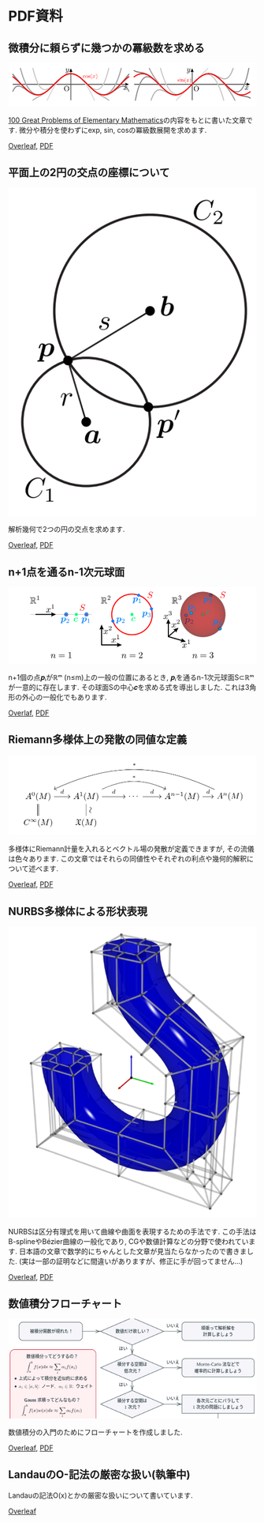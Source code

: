# PDF資料

## 微積分に頼らずに幾つかの冪級数を求める
![](img/cossin.png)

[100 Great Problems of Elementary Mathematics](https://www.amazon.co.jp/dp/B00BOKIWSM)の内容をもとに書いた文章です.
微分や積分を使わずにexp, sin, cosの冪級数展開を求めます.

[Overleaf](https://www.overleaf.com/read/cpkzxvzczssn),
[PDF](https://drive.google.com/open?id=1otefohLREQurkijJ7Ei_5jFyf-GugiJM)


## 平面上の2円の交点の座標について
![](img/intersection.png)

解析幾何で2つの円の交点を求めます.

[Overleaf](https://www.overleaf.com/read/qykjnbwdfjrj),
[PDF](https://drive.google.com/open?id=1cg2xY0FJ3MNmAqzLWA2AUIA64asKhLkY)


## n+1点を通るn-1次元球面
![](img/sphere.png)

n+1個の点𝒑ᵢがℝᵐ (n≤m)上の一般の位置にあるとき, 𝒑ᵢを通るn-1次元球面S⊂ℝᵐが一意的に存在します. その球面Sの中心𝒄を求める式を導出しました.
これは3角形の外心の一般化でもあります.

[Overlaf](https://www.overleaf.com/read/nnffssqthbsf),
[PDF](https://drive.google.com/open?id=1i_fuJQoKcPNZRJoBrZ_K4o6c1SzURgKA)


## Riemann多様体上の発散の同値な定義
![](img/divergence.png)

多様体にRiemann計量を入れるとベクトル場の発散が定義できますが, その流儀は色々あります.
この文章ではそれらの同値性やそれぞれの利点や幾何的解釈について述べます.

[Overleaf](https://www.overleaf.com/read/gfjtscqftvgz),
[PDF](https://drive.google.com/file/d/1G6l0E1bpyb6v0dj85zfBLuvGO5QTNlMo/view)


## NURBS多様体による形状表現
![](img/nurbs.png)

NURBSは区分有理式を用いて曲線や曲面を表現するための手法です.
この手法はB-splineやBézier曲線の一般化であり, CGや数値計算などの分野で使われています.
日本語の文章で数学的にちゃんとした文章が見当たらなかったので書きました.
(実は一部の証明などに間違いがありますが、修正に手が回ってません…)

[Overleaf](https://www.overleaf.com/read/sfzqrxbckdwh),
[PDF](https://drive.google.com/file/d/1TojTUq4K-c4nqU1V-ZTa53kdFxHqSLzI/view)


## 数値積分フローチャート
![](img/numericalintegralflowchart.png)

数値積分の入門のためにフローチャートを作成しました.

[Overleaf](https://www.overleaf.com/read/vygnptvqfspd),
[PDF](https://drive.google.com/open?id=1JK2tBEXQavGOq2nlkpJyoeQC0QoIUOQ3)


## LandauのO-記法の厳密な扱い(執筆中)
Landauの記法O(x)とかの厳密な扱いについて書いています.

[Overleaf](https://www.overleaf.com/read/hxrrkzkfrwkv)

